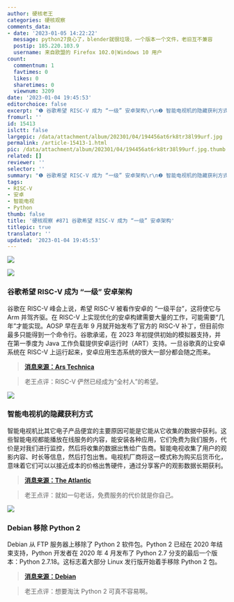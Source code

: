 ```yaml
---
author: 硬核老王
categories: 硬核观察
comments_data:
- date: '2023-01-05 14:22:22'
  message: python27良心了，blender就很垃圾，一个版本一个文件，老旧互不兼容
  postip: 185.220.103.9
  username: 来自欧盟的 Firefox 102.0|Windows 10 用户
count:
  commentnum: 1
  favtimes: 0
  likes: 0
  sharetimes: 0
  viewnum: 3209
date: '2023-01-04 19:45:53'
editorchoice: false
excerpt: "❶ 谷歌希望 RISC-V 成为 “一级” 安卓架构\r\n❷ 智能电视机的隐藏获利方式\r\n❸ Debian 移除 Python 2"
fromurl: ''
id: 15413
islctt: false
largepic: /data/attachment/album/202301/04/194456at6rk8tr38l99urf.jpg
permalink: /article-15413-1.html
pic: /data/attachment/album/202301/04/194456at6rk8tr38l99urf.jpg.thumb.jpg
related: []
reviewer: ''
selector: ''
summary: "❶ 谷歌希望 RISC-V 成为 “一级” 安卓架构\r\n❷ 智能电视机的隐藏获利方式\r\n❸ Debian 移除 Python 2"
tags:
- RISC-V
- 安卓
- 智能电视
- Python
thumb: false
title: '硬核观察 #871 谷歌希望 RISC-V 成为 “一级” 安卓架构'
titlepic: true
translator: ''
updated: '2023-01-04 19:45:53'
---
```


![](/data/attachment/album/202301/04/194456at6rk8tr38l99urf.jpg)


![](/data/attachment/album/202301/04/194504z72q3qpebqj8mq3q.jpg)


### 谷歌希望 RISC-V 成为 “一级” 安卓架构


谷歌在 RISC-V 峰会上说，希望 RISC-V 被看作安卓的 “一级平台”，这将使它与 Arm 并驾齐驱。在 RISC-V 上实现优化的安卓构建需要大量的工作，可能需要“几年”才能实现。AOSP 早在去年 9 月就开始发布了官方的 RISC-V 补丁，但目前你最多只能得到一个命令行。谷歌承诺，在 2023 年初提供初始的模拟器支持，并在第一季度为 Java 工作负载提供安卓运行时（ART）支持。一旦谷歌真的让安卓系统在 RISC-V 上运行起来，安卓应用生态系统的很大一部分都会随之而来。



> 
> **[消息来源：Ars Technica](https://arstechnica.com/gadgets/2023/01/google-announces-official-android-support-for-risc-v/)**
> 
> 
> 



> 
> 老王点评：RISC-V 俨然已经成为“全村人”的希望。
> 
> 
> 


![](/data/attachment/album/202301/04/194516eqoob102o72l1ffb.jpg)


### 智能电视机的隐藏获利方式


智能电视机比其它电子产品便宜的主要原因可能是它能从它收集的数据中获利。这些智能电视都能播放在线服务的内容，能安装各种应用，它们免费为我们服务，代价是对我们进行监控，然后将收集的数据出售给广告商。智能电视收集了用户的观影内容、时长等信息，然后打包出售。电视机厂商将这一模式称为购买后货币化，意味着它们可以以接近成本的价格出售硬件，通过分享客户的观影数据长期获利。



> 
> **[消息来源：The Atlantic](https://www.theatlantic.com/technology/archive/2023/01/smart-tvs-sony-lg-cheap/672614/)**
> 
> 
> 



> 
> 老王点评：就如一句老话，免费服务的代价就是你自己。
> 
> 
> 


![](/data/attachment/album/202301/04/194530erk4is8c4xarmai4.jpg)


### Debian 移除 Python 2


Debian 从 FTP 服务器上移除了 Python 2 软件包。Python 2 已经在 2020 年结束支持，Python 开发者在 2020 年 4 月发布了 Python 2.7 分支的最后一个版本：Python 2.7.18。这标志着大部分 Linux 发行版开始着手移除 Python 2 包。



> 
> **[消息来源：Debian](https://bugs.debian.org/cgi-bin/bugreport.cgi?bug=1027108)**
> 
> 
> 



> 
> 老王点评：想要淘汰 Python 2 可真不容易啊。
> 
> 
>